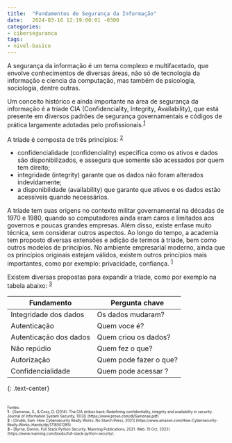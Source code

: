 ```yaml
---
title:  "Fundamentos de Segurança da Informação"
date:   2024-03-16 12:19:00:01 -0300
categories: 
- ciberseguranca
tags: 
- nivel-basico
---
```


A segurança da informação é um tema complexo e multifacetado, que envolve conhecimentos de diversas áreas, não só de tecnologia da informação e ciencia da computação, mas também de psicologia, sociologia, dentre outras.

Um conceito histórico e ainda importante na área de segurança da informação é a tríade CIA (Confidenciality, Integrity, Availability), que está presente em diversos padrões de segurança governamentais e códigos de prática largamente adotadas pelo profissionais.<sup id="a1">[1](#f1)</sup>

A tríade é composta de três princípios: <sup id="a2">[2](#f2)</sup>
- confidencialidade (confidenciality) especifica como os ativos e dados são disponibilizados, e assegura que somente são acessados por quem tem direito; 
- integridade (integrity) garante que os dados não foram alterados indevidamente; 
- a disponibilidade (availability) que garante que ativos e os dados estão acessíveis quando necessários. 

A tríade tem suas origens no contexto militar governamental na décadas de 1970 e 1980, quando so computadores ainda eram caros e limitados aos governos e poucas grandes empresas. Além disso, existe enfase muito técnica, sem considerar outros aspectos. Ao longo do tempo, a academia tem proposto diversas extensões e adição de termos à tríade, bem como outros modelos de princípios. No ambiente empresarial moderno, ainda que os princípios originais estejam válidos, existem outros princípios mais importantes, como por exemplo: privacidade, confiança. <sup id="a1">[1](#f1)</sup>

Existem diversas propostas para expandir a tríade, como por exemplo na tabela abaixo: <sup id="a3">[3](#f3)</sup>

| Fundamento | Pergunta chave |
|---|---|
| Integridade dos dados  | Os dados mudaram?      |
| Autenticação           | Quem voce é?           |
| Autenticação dos dados | Quem criou os dados?   |
| Não repúdio            | Quem fez o que?        |
| Autorização            | Quem pode fazer o que? |
| Confidencialidade      | Quem pode acessar ?    |
{: .text-center}

<br>
<span style="font-size: 0.6em;">Fontes:<br>
<b id="f1">1</b> - [Samonas, S., & Coss, D. (2014). The CIA strikes back: Redefining confidentiality, integrity and availability in security. Journal of Information System Security, 10(3)] (https://www.proso.com/dl/Samonas.pdf)<br>
<b id="f2">2</b> - [Grubb, Sam. How Cybersecurity Really Works. No Starch Press, 2021] (https://www.amazon.com/How-Cybersecurity-Really-Works-Hands/dp/1718501285)<br>
<b id="f3">3</b> - [Byrne, Dennis. Full Stack Python Security. Manning Publications, 2021. Web. 15 Oct. 2022] (https://www.manning.com/books/full-stack-python-security). </span>